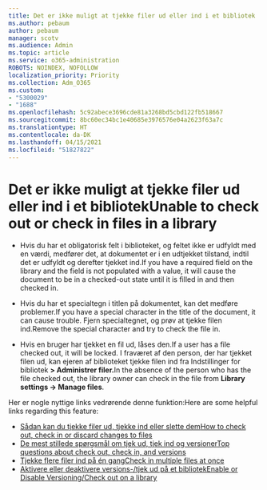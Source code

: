 ```yaml
---
title: Det er ikke muligt at tjekke filer ud eller ind i et bibliotek
ms.author: pebaum
author: pebaum
manager: scotv
ms.audience: Admin
ms.topic: article
ms.service: o365-administration
ROBOTS: NOINDEX, NOFOLLOW
localization_priority: Priority
ms.collection: Adm_O365
ms.custom:
- "5300029"
- "1688"
ms.openlocfilehash: 5c92abece3696cde81a3268bd5cbd122fb518667
ms.sourcegitcommit: 8bc60ec34bc1e40685e3976576e04a2623f63a7c
ms.translationtype: HT
ms.contentlocale: da-DK
ms.lasthandoff: 04/15/2021
ms.locfileid: "51827822"
---
```

# <a name="unable-to-check-out-or-check-in-files-in-a-library"></a><span data-ttu-id="64fbb-102">Det er ikke muligt at tjekke filer ud eller ind i et bibliotek</span><span class="sxs-lookup"><span data-stu-id="64fbb-102">Unable to check out or check in files in a library</span></span>

- <span data-ttu-id="64fbb-103">Hvis du har et obligatorisk felt i biblioteket, og feltet ikke er udfyldt med en værdi, medfører det, at dokumentet er i en udtjekket tilstand, indtil det er udfyldt og derefter tjekket ind.</span><span class="sxs-lookup"><span data-stu-id="64fbb-103">If you have a required field on the library and the field is not populated with a value, it will cause the document to be in a checked-out state until it is filled in and then checked in.</span></span>

- <span data-ttu-id="64fbb-104">Hvis du har et specialtegn i titlen på dokumentet, kan det medføre problemer.</span><span class="sxs-lookup"><span data-stu-id="64fbb-104">If you have a special character in the title of the document, it can cause trouble.</span></span> <span data-ttu-id="64fbb-105">Fjern specialtegnet, og prøv at tjekke filen ind.</span><span class="sxs-lookup"><span data-stu-id="64fbb-105">Remove the special character and try to check the file in.</span></span>

- <span data-ttu-id="64fbb-106">Hvis en bruger har tjekket en fil ud, låses den.</span><span class="sxs-lookup"><span data-stu-id="64fbb-106">If a user has a file checked out, it will be locked.</span></span>  <span data-ttu-id="64fbb-107">I fraværet af den person, der har tjekket filen ud, kan ejeren af biblioteket tjekke filen ind fra Indstillinger for bibliotek **> Administrer filer.**</span><span class="sxs-lookup"><span data-stu-id="64fbb-107">In the absence of the person who has the file checked out, the library owner can check in the file from **Library settings -> Manage files**.</span></span>

<span data-ttu-id="64fbb-108">Her er nogle nyttige links vedrørende denne funktion:</span><span class="sxs-lookup"><span data-stu-id="64fbb-108">Here are some helpful links regarding this feature:</span></span>

- [<span data-ttu-id="64fbb-109">Sådan kan du tjekke filer ud, tjekke ind eller slette dem</span><span class="sxs-lookup"><span data-stu-id="64fbb-109">How to check out, check in or discard changes to files</span></span>](https://support.office.com/article/check-out-check-in-or-discard-changes-to-files-in-a-library-7e2c12a9-a874-4393-9511-1378a700f6de)
- [<span data-ttu-id="64fbb-110">De mest stillede spørgsmål om tjek ud, tjek ind og versioner</span><span class="sxs-lookup"><span data-stu-id="64fbb-110">Top questions about check out, check in, and versions</span></span>](https://support.office.com/article/Top-questions-about-check-out-check-in-and-versions-7E941339-E972-4C7A-A79A-80A1FCF84076)
- [<span data-ttu-id="64fbb-111">Tjekke flere filer ind på én gang</span><span class="sxs-lookup"><span data-stu-id="64fbb-111">Check in multiple files at once</span></span>](https://support.office.com/article/check-out-check-in-or-discard-changes-to-files-in-a-library-7e2c12a9-a874-4393-9511-1378a700f6de)
- [<span data-ttu-id="64fbb-112">Aktivere eller deaktivere versions-/tjek ud på et bibliotek</span><span class="sxs-lookup"><span data-stu-id="64fbb-112">Enable or Disable Versioning/Check out on a library</span></span>](https://support.office.com/article/enable-and-configure-versioning-for-a-list-or-library-1555d642-23ee-446a-990a-bcab618c7a37)
